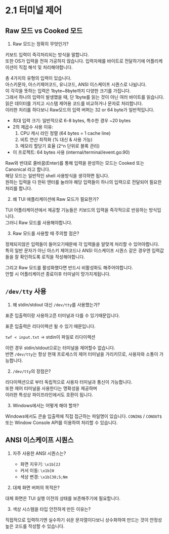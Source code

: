 # 2.1 터미널 제어

## Raw 모드 vs Cooked 모드

1. Raw 모드는 정확히 무엇인가?

키보드 입력이 즉각처리되는 방식을 말합니다.  
또한 OS가 입력을 전혀 가공하지 않습니다.
입력자체를 바이트로 전달하기에 어플리케이션이 직접 해석 및 처리해야합니다.  

총 4가지의 유형의 입력이 있습니다.  
아스키문자, 아스키제어코드, 유니코드, ANSI 이스케이프 시퀀스로 나뉩니다.  
이 각각을 뜻하는 입력은 1byte~8byte까지 다양한 크기를 가집니다.  
그래서 하나의 입력이 발생했을 때, 단 1byte를 읽는 것이 아닌 여러 바이트를 읽습니다.  
읽은 데이터를 가지고 시스템 제어용 코드를 비교하거나 문자로 처리합니다.  
이러한 처리를 하다보니 Raw모드의 입력 버퍼는 32 or 64 byte가 일반적입니다.  
 - 최대 입력 크기: 일반적으로 6-8 bytes, 특수한 경우 ~20 bytes
 - 2의 제곱수 사용 이유:
   1. CPU 캐시 라인 정렬 (64 bytes = 1 cache line)
   2. 비트 연산 최적화 (% 대신 & 사용 가능)
   3. 메모리 할당기 효율 (2^n 단위로 블록 관리)
 - 이 프로젝트: 64 bytes 사용 (internal/terminal/event.go:90)

Raw와 반대로 줄바꿈(Enter)를 통해 입력을 완성하는 모드는 Cooked 또는 Canonical 라고 합니다.  
해당 모드는 일반적인 shell 사용방식을 생각하면 됩니다.  
원하는 입력을 다 한뒤 엔터를 눌러야 해당 입력들이 하나의 입력으로 전달되어 필요한 처리를 합니다.  

2. 왜 TUI 애플리케이션에 Raw 모드가 필요한가?

TUI 어플리케이션에서 제공할 기능들은 키보드의 입력을 즉각적으로 반응하는 방식입니다.  
그러니 Raw 모드를 사용해야합니다.

3. Raw 모드를 사용할 때 주의할 점은?

정제되지않은 입력들이 들어오기때문에 각 입력들을 알맞게 처리할 수 있어야합니다.  
특히 일반 문자가 아닌 아스키 제어코드나 ANSI 이스케이프 시퀀스 같은 경우엔 입력값들을 잘 확인하도록 로직을 작성해야합니다.  

그리고 Raw 모드를 활성화했다면 반드시 비활성화도 해주어야합니다.  
안할 시 어플리케이션 종료이후 터미널이 망가지게됩니다.  

## `/dev/tty` 사용

1. 왜 stdin/stdout 대신 `/dev/tty`를 사용했는가?

표준 입출력이랑 사용하고픈 터미널과 다를 수 있기때문입니다.  

표준 입출력은 리다이렉션 될 수 있기 때문입니다.  

`twf < input.txt` -> stdin이 파일로 리다이렉션

이런 경우 stdin/stdout으로는 터미널을 제어할수 없습니다.  
반면 `/dev/tty`는 항상 현재 프로세스의 제어 터미널을 가리키므로, 사용자와 소통이 가능합니다.  



2. `/dev/tty`의 장점은?

리다이렉션으로 부터 독립적으로 사용자 터미널과 통신이 가능합니다.  
또한 제어 터미널을 사용한다는 명확성을 제공하며  
이러한 특성상 파이프라인에서도 호환이 됩니다.  

3. Windows에서는 어떻게 해야 할까?

Windows에서도 콘솔 입출력에 직접 접근하는 파일명이 있습니다.
`CONIN$` / `CONOUT$` 
또는 Window Console API를 이용하여 처리할 수 있습니다.  

## ANSI 이스케이프 시퀀스

1. 자주 사용한 ANSI 시퀀스는?
   - 화면 지우기: `\x1b[2J`
   - 커서 이동: `\x1b[H`
   - 색상 변경: `\x1b[38;5;Nm`

2. 대체 화면 버퍼의 목적은?

대체 화면은 TUI 실행 이전의 상태를 보존해주기에 필요합니다.  

3. 색상 시스템을 타입 안전하게 만든 이유는?

직접적으로 입력하기엔 실수하기 쉬운 문자열이다보니 상수화하여 만드는 것이 안정성 높은 코드를 작성할 수 있습니다.  
